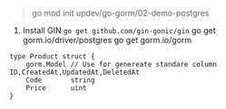 > go mod init updev/go-gorm/02-demo-postgres
1. Install GIN ``go get github.com/gin-gonic/gin``
go get gorm.io/driver/postgres
go get gorm.io/gorm

```golang
type Product struct {
	gorm.Model // Use for genereate standare column ID,CreatedAt,UpdatedAt,DeletedAt
	Code       string
	Price      uint
}

```
